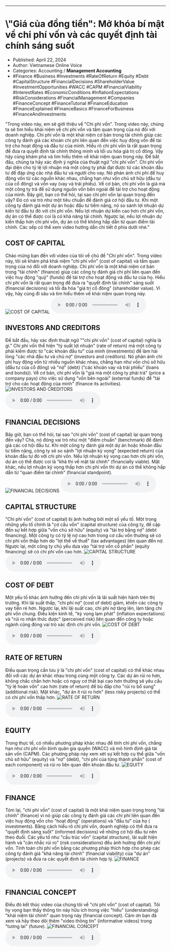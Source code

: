 
---

# \\"Giá của đồng tiền": Mở khóa bí mật về chi phí vốn và các quyết định tài chính sáng suốt

- Published: April 22, 2024
- Author: Vietnamese Online Voice
- Categories: Accounting / **Management Accounting**
- #Finance #Business #Investments #RateOfReturn #Equity #Debt #CapitalStructure #FinancialDecisions #ShareholderValue #InvestmentOpportunities #WACC #CAPM #FinancialViability #InterestRates #EconomicConditions #InflationExpectations #RiskConsiderations #FinancialManagement #Companies #FinanceConcept #FinanceTutorial #FinanceEducation #FinanceExplained #FinanceBasics #FinanceForBusiness #FinanceAndInvestments

"Trong video này, em sẽ giới thiệu về "Chi phí vốn". Trong video này, chúng ta sẽ tìm hiểu khái niệm về chi phí vốn và tầm quan trọng của nó đối với doanh nghiệp. Chi phí vốn là một khái niệm cơ bản trong tài chính giúp các công ty đánh giá các khoản chi phí liên quan đến việc huy động vốn để tài trợ cho hoạt động và đầu tư của mình. Hiểu rõ chi phí vốn là rất quan trọng để đưa ra quyết định tài chính thông minh và tối ưu hóa giá trị cổ đông. Vậy hãy cùng khám phá và tìm hiểu thêm về khái niệm quan trọng này. Để bắt đầu, chúng ta hãy xác định ý nghĩa của thuật ngữ "chi phí vốn". Chi phí vốn đại diện cho tỷ lệ lợi nhuận mà một công ty phải đạt được từ các khoản đầu tư để đáp ứng các nhà đầu tư và người cho vay. Nó phản ánh chi phí để huy động vốn từ các nguồn khác nhau, chẳng hạn như vốn chủ sở hữu (đầu tư của cổ đông) và vốn vay (vay và trái phiếu). Về cơ bản, chi phí vốn là giá mà một công ty trả để sử dụng nguồn vốn bên ngoài để tài trợ cho hoạt động của mình. Bây giờ, bạn có thể hỏi, tại sao chi phí vốn lại quan trọng đến vậy? Đó có vai trò như một tiêu chuẩn để đánh giá cơ hội đầu tư. Khi một công ty đánh giá một dự án hoặc đầu tư tiềm năng, nó so sánh lợi nhuận dự kiến từ đầu tư đó với chi phí vốn. Nếu lợi nhuận dự kiến cao hơn chi phí vốn, dự án có thể được coi là có khả năng tài chính. Ngược lại, nếu lợi nhuận dự kiến thấp hơn chi phí vốn, dự án có thể không hấp dẫn từ quan điểm tài chính. Các sếp có thể xem video hướng dẫn chi tiết ở phía dưới nhé."


## COST OF CAPITAL

Chào mừng bạn đến với video của tôi về chủ đề "Chi phí vốn". Trong video này, tôi sẽ khám phá khái niệm "chi phí vốn" (cost of capital) và tầm quan trọng của nó đối với doanh nghiệp. Chi phí vốn là một khái niệm cơ bản trong "tài chính" (finance) giúp các công ty đánh giá chi phí liên quan đến việc huy động "quỹ" (funds) để tài trợ cho hoạt động và đầu tư của họ. Hiểu chi phí vốn là rất quan trọng để đưa ra "quyết định tài chính" sáng suốt (financial decisions) và tối đa hóa "giá trị cổ đông" (shareholder value). Vì vậy, hãy cùng đi sâu và tìm hiểu thêm về khái niệm quan trọng này.
![COST OF CAPITAL](https://http-archiver-apis-production-80.schnworks.com/storage/images/transitions/2024-04-22/transition-53730478964-Montserrat-Black-1A237E.jpg)
<audio controls>
    <source src="https://http-archiver-apis-production-80.schnworks.com/storage/audio/file-6374097352.mp3" type="audio/mpeg">
</audio>



## INVESTORS AND CREDITORS

Để bắt đầu, hãy xác định thuật ngữ ""chi phí vốn" (cost of capital) nghĩa là gì." Chi phí vốn thể hiện "tỷ suất lợi nhuận" (rate of return) mà một công ty phải kiếm được từ "các khoản đầu tư" của mình (investments) để làm hài lòng "các nhà đầu tư và chủ nợ" (investors and creditors). Nó phản ánh chi phí huy động vốn từ nhiều nguồn khác nhau, chẳng hạn như vốn chủ sở hữu (đầu tư của cổ đông) và "nợ" (debt) ("các khoản vay và trái phiếu" (loans and bonds)). Về cơ bản, chi phí vốn là "giá mà một công ty phải trả" (price a company pays) cho việc sử dụng "vốn bên ngoài" (external funds) để "tài trợ cho các hoạt động của mình" (finance its activities).
![INVESTORS AND CREDITORS](https://http-archiver-apis-production-80.schnworks.com/storage/images/transitions/2024-04-22/transition--38010524395-Montserrat-SemiBold-4A148C.jpg)
<audio controls>
    <source src="https://http-archiver-apis-production-80.schnworks.com/storage/audio/file-3641439074.mp3" type="audio/mpeg">
</audio>



## FINANCIAL DECISIONS

Bây giờ, bạn có thể hỏi, tại sao "chi phí vốn" (cost of capital) lại quan trọng đến vậy? Chà, nó đóng vai trò như một "điểm chuẩn" (benchmark) để đánh giá các cơ hội đầu tư. Khi một công ty đánh giá một dự án hoặc khoản đầu tư tiềm năng, công ty sẽ so sánh "lợi nhuận kỳ vọng" (expected return) của khoản đầu tư đó với chi phí vốn. Nếu lợi nhuận kỳ vọng cao hơn chi phí vốn, dự án có thể được coi là "khả thi về mặt tài chính" (financially viable). Mặt khác, nếu lợi nhuận kỳ vọng thấp hơn chi phí vốn thì dự án có thể không hấp dẫn từ "quan điểm tài chính" (financial standpoint).
![FINANCIAL DECISIONS](https://http-archiver-apis-production-80.schnworks.com/storage/images/transitions/2024-04-22/transition-25490716624-Montserrat-Thin-880E4F.jpg)
<audio controls>
    <source src="https://http-archiver-apis-production-80.schnworks.com/storage/audio/file-6017318800.mp3" type="audio/mpeg">
</audio>



## CAPITAL STRUCTURE

"Chi phí vốn" (cost of capital) bị ảnh hưởng bởi một số yếu tố. Một trong những yếu tố chính là "cơ cấu vốn" (capital structure) của công ty, đề cập đến sự kết hợp giữa "vốn chủ sở hữu" (equity) và "tài trợ bằng nợ" (debt financing). Một công ty có tỷ lệ nợ cao hơn trong cơ cấu vốn thường sẽ có chi phí vốn thấp hơn do "lợi thế về thuế" (tax advantages) liên quan đến nợ. Ngược lại, một công ty chủ yếu dựa vào "tài trợ vốn cổ phần" (equity financing) sẽ có chi phí vốn cao hơn.
![CAPITAL STRUCTURE](https://http-archiver-apis-production-80.schnworks.com/storage/images/transitions/2024-04-22/transition--6793344363-Montserrat-Bold-880E4F.jpg)
<audio controls>
    <source src="https://http-archiver-apis-production-80.schnworks.com/storage/audio/file-48856414914.mp3" type="audio/mpeg">
</audio>



## COST OF DEBT

Một yếu tố khác ảnh hưởng đến chi phí vốn là lãi suất hiện hành trên thị trường. Khi lãi suất thấp, "chi phí nợ" (cost of debt) giảm, khiến các công ty vay tiền rẻ hơn. Ngược lại, khi lãi suất cao, chi phí nợ tăng lên, làm tăng chi phí vốn chung. Điều kiện kinh tế, "kỳ vọng lạm phát" (inflation expectations) và "rủi ro nhận thức được" (perceived risk) liên quan đến công ty hoặc ngành cũng đóng vai trò xác định chi phí vốn.
![COST OF DEBT](https://http-archiver-apis-production-80.schnworks.com/storage/images/transitions/2024-04-22/transition-16647213530-Montserrat-Medium-673AB7.jpg)
<audio controls>
    <source src="https://http-archiver-apis-production-80.schnworks.com/storage/audio/file-23924617523.mp3" type="audio/mpeg">
</audio>



## RATE OF RETURN

Điều quan trọng cần lưu ý là "chi phí vốn" (cost of capital) có thể khác nhau đối với các dự án khác nhau trong cùng một công ty. Các dự án rủi ro hơn, không chắc chắn hơn hoặc có nguy cơ thất bại cao hơn thường sẽ yêu cầu "tỷ lệ hoàn vốn" cao hơn (rate of return) để bù đắp cho "rủi ro bổ sung" (additional risk). Mặt khác, "dự án ít rủi ro hơn" (less risky projects) có thể có chi phí vốn thấp hơn.
![RATE OF RETURN](https://http-archiver-apis-production-80.schnworks.com/storage/images/transitions/2024-04-22/transition-11793641062-Montserrat-Bold-673AB7.jpg)
<audio controls>
    <source src="https://http-archiver-apis-production-80.schnworks.com/storage/audio/file-6635812418.mp3" type="audio/mpeg">
</audio>



## EQUITY

Trong thực tế, có nhiều phương pháp khác nhau để tính chi phí vốn, chẳng hạn như chi phí vốn bình quân gia quyền (WACC) và mô hình định giá tài sản vốn (CAPM). Các phương pháp này xem xét sự kết hợp cụ thể giữa "vốn chủ sở hữu" (equity) và "nợ" (debt), "chi phí của từng thành phần" (cost of each component) và rủi ro liên quan đến khoản đầu tư.
![EQUITY](https://http-archiver-apis-production-80.schnworks.com/storage/images/transitions/2024-04-22/transition-14320386233-Montserrat-ExtraBold-673AB7.jpg)
<audio controls>
    <source src="https://http-archiver-apis-production-80.schnworks.com/storage/audio/file-33931152667.mp3" type="audio/mpeg">
</audio>



## FINANCE

Tóm lại, "chi phí vốn" (cost of capital) là một khái niệm quan trọng trong "tài chính" (finance) vì nó giúp các công ty đánh giá các chi phí liên quan đến việc huy động vốn cho "hoạt động" (operations) và "đầu tư" của họ ( investments). Bằng cách hiểu rõ chi phí vốn, doanh nghiệp có thể đưa ra "quyết định sáng suốt" (informed decisions) về những cơ hội đầu tư nên theo đuổi. Các yếu tố như "cấu trúc vốn" (capital structure), lãi suất hiện hành và "cân nhắc rủi ro" (risk considerations) đều ảnh hưởng đến chi phí vốn. Tính toán chi phí vốn bằng các phương pháp thích hợp cho phép các công ty đánh giá "khả năng tài chính" (financial viability) của "dự án" (projects) và đưa ra các quyết định tài chính hợp lý.
![FINANCE](https://http-archiver-apis-production-80.schnworks.com/storage/images/transitions/2024-04-22/transition-35284045925-Montserrat-Medium-7B1FA2.jpg)
<audio controls>
    <source src="https://http-archiver-apis-production-80.schnworks.com/storage/audio/file-24943185562.mp3" type="audio/mpeg">
</audio>



## FINANCIAL CONCEPT

Điều đó kết thúc video của chúng tôi về "chi phí vốn" (cost of capital). Tôi hy vọng bạn thấy thông tin này hữu ích trong việc "hiểu" (understanding) "khái niệm tài chính" quan trọng này (financial concept). Cảm ơn bạn đã xem và hãy theo dõi thêm "video thông tin" (informative videos) trong "tương lai" (future).
![FINANCIAL CONCEPT](https://http-archiver-apis-production-80.schnworks.com/storage/images/transitions/2024-04-22/transition--13469582895-Montserrat-Medium-283593.jpg)
<audio controls>
    <source src="https://http-archiver-apis-production-80.schnworks.com/storage/audio/file-5846539143.mp3" type="audio/mpeg">
</audio>

